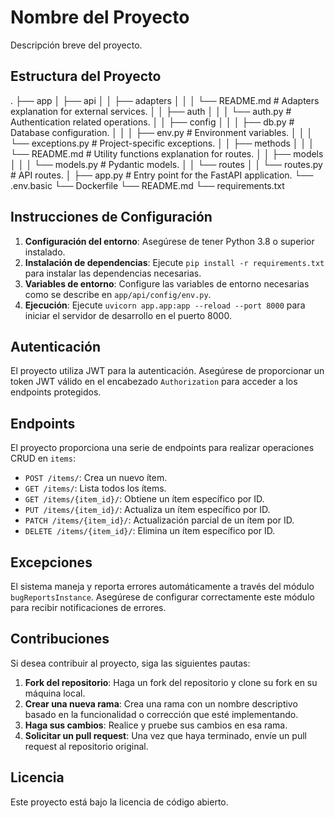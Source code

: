 # Nombre del Proyecto

Descripción breve del proyecto.

## Estructura del Proyecto

.
├── app
│   ├── api
│   │   ├── adapters
│   │   │   └── README.md  # Adapters explanation for external services.
│   │   ├── auth
│   │   │   └── auth.py  # Authentication related operations.
│   │   ├── config
│   │   │   ├── db.py  # Database configuration.
│   │   │   ├── env.py  # Environment variables.
│   │   │   └── exceptions.py  # Project-specific exceptions.
│   │   ├── methods
│   │   │   └── README.md  # Utility functions explanation for routes.
│   │   ├── models
│   │   │   └── models.py  # Pydantic models.
│   │   └── routes
│   │       └── routes.py  # API routes.
│   ├── app.py  # Entry point for the FastAPI application.
└── .env.basic
└── Dockerfile
└── README.md
└── requirements.txt

## Instrucciones de Configuración

1. **Configuración del entorno**: Asegúrese de tener Python 3.8 o superior instalado.
2. **Instalación de dependencias**: Ejecute `pip install -r requirements.txt` para instalar las dependencias necesarias.
3. **Variables de entorno**: Configure las variables de entorno necesarias como se describe en `app/api/config/env.py`.
4. **Ejecución**: Ejecute `uvicorn app.app:app --reload --port 8000` para iniciar el servidor de desarrollo en el puerto 8000.

## Autenticación

El proyecto utiliza JWT para la autenticación. Asegúrese de proporcionar un token JWT válido en el encabezado `Authorization` para acceder a los endpoints protegidos.

## Endpoints

El proyecto proporciona una serie de endpoints para realizar operaciones CRUD en `items`:

- `POST /items/`: Crea un nuevo ítem.
- `GET /items/`: Lista todos los ítems.
- `GET /items/{item_id}/`: Obtiene un ítem específico por ID.
- `PUT /items/{item_id}/`: Actualiza un ítem específico por ID.
- `PATCH /items/{item_id}/`: Actualización parcial de un ítem por ID.
- `DELETE /items/{item_id}/`: Elimina un ítem específico por ID.

## Excepciones

El sistema maneja y reporta errores automáticamente a través del módulo `bugReportsInstance`. Asegúrese de configurar correctamente este módulo para recibir notificaciones de errores.

## Contribuciones

Si desea contribuir al proyecto, siga las siguientes pautas:

1. **Fork del repositorio**: Haga un fork del repositorio y clone su fork en su máquina local.
2. **Crear una nueva rama**: Crea una rama con un nombre descriptivo basado en la funcionalidad o corrección que esté implementando.
3. **Haga sus cambios**: Realice y pruebe sus cambios en esa rama.
4. **Solicitar un pull request**: Una vez que haya terminado, envíe un pull request al repositorio original.

## Licencia

Este proyecto está bajo la licencia de código abierto.